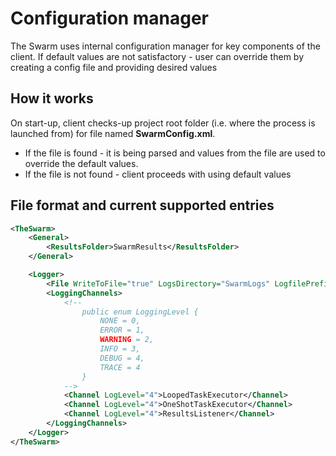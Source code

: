 # Configuration manager
The Swarm uses internal configuration manager for key components of the client.
If default values are not satisfactory - user can override them by creating a config file and providing desired values

## How it works
On start-up, client checks-up project root folder (i.e. where the process is launched from) for file named **SwarmConfig.xml**.
- If the file is found - it is being parsed and values from the file are used to override the default values.
- If the file is not found - client proceeds with using default values

## File format and current supported entries
```xml
<TheSwarm>
    <General>
        <ResultsFolder>SwarmResults</ResultsFolder>
    </General>

    <Logger>
        <File WriteToFile="true" LogsDirectory="SwarmLogs" LogfilePrefix="SwarmClient" MaximumLogSizeKB="4120"></File>
        <LoggingChannels>
            <!--
                public enum LoggingLevel {
                    NONE = 0,
                    ERROR = 1,
                    WARNING = 2,
                    INFO = 3,
                    DEBUG = 4,
                    TRACE = 4
                }
            -->
            <Channel LogLevel="4">LoopedTaskExecutor</Channel>
            <Channel LogLevel="4">OneShotTaskExecutor</Channel>
            <Channel LogLevel="4">ResultsListener</Channel>
        </LoggingChannels>
    </Logger>
</TheSwarm>
```